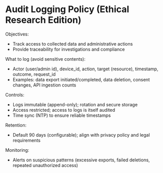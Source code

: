 # Audit Logging Policy (Ethical Research Edition)

Objectives:
- Track access to collected data and administrative actions
- Provide traceability for investigations and compliance

What to log (avoid sensitive contents):
- Actor (user/admin id), device_id, action, target (resource), timestamp, outcome, request_id
- Examples: data export initiated/completed, data deletion, consent changes, API ingestion counts

Controls:
- Logs immutable (append-only); rotation and secure storage
- Access restricted; access to logs is itself audited
- Time sync (NTP) to ensure reliable timestamps

Retention:
- Default 90 days (configurable); align with privacy policy and legal requirements

Monitoring:
- Alerts on suspicious patterns (excessive exports, failed deletions, repeated unauthorized access)
